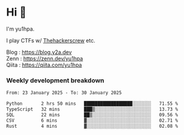 # Hi 👋

I'm yu1hpa.

I play CTFs w/ [Thehackerscrew](https://www.thehackerscrew.team/) etc.

Blog : https://blog.y2a.dev  
Zenn : https://zenn.dev/yu1hpa  
Qiita : https://qiita.com/yu1hpa  

### Weekly development breakdown

<!--START_SECTION:waka-->

```txt
From: 23 January 2025 - To: 30 January 2025

Python       2 hrs 50 mins   ██████████████████░░░░░░░   71.55 %
TypeScript   32 mins         ███▒░░░░░░░░░░░░░░░░░░░░░   13.73 %
SQL          22 mins         ██▒░░░░░░░░░░░░░░░░░░░░░░   09.56 %
CSV          6 mins          ▓░░░░░░░░░░░░░░░░░░░░░░░░   02.71 %
Rust         4 mins          ▓░░░░░░░░░░░░░░░░░░░░░░░░   02.08 %
```

<!--END_SECTION:waka-->

